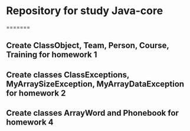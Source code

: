 # Repository for study Java-core

=======
## Create ClassObject, Team, Person, Course, Training for homework 1
## Create classes ClassExceptions, MyArraySizeException, MyArrayDataException for homework 2

## Create classes ArrayWord and Phonebook for homework 4
